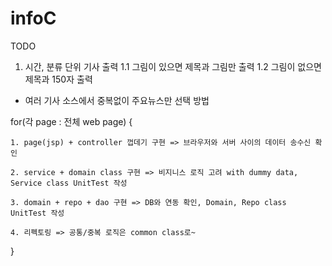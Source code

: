 infoC
=====

TODO
1. 시간, 분류 단위 기사 출력
1.1 그림이 있으면 제목과 그림만 출력
1.2 그림이 없으면 제목과 150자 출력

* 여러 기사 소스에서 중복없이 주요뉴스만 선택 방법 




for(각 page : 전체 web page) {

    1. page(jsp) + controller 껍데기 구현 => 브라우저와 서버 사이의 데이터 송수신 확인

    2. service + domain class 구현 => 비지니스 로직 고려 with dummy data, Service class UnitTest 작성

    3. domain + repo + dao 구현 => DB와 연동 확인, Domain, Repo class UnitTest 작성

    4. 리펙토링 => 공통/중복 로직은 common class로~
    
}
